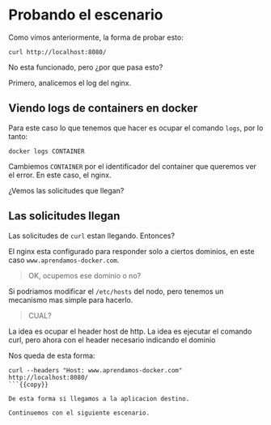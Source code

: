 # Probando el escenario

Como vimos anteriormente, la forma de probar esto:

```
curl http://localhost:8080/
```

No esta funcionado, pero ¿por que pasa esto?

Primero, analicemos el log del nginx.

## Viendo logs de containers en docker

Para este caso lo que tenemos que hacer es ocupar el comando `logs`, por lo tanto:

```
docker logs CONTAINER
```

Cambiemos `CONTAINER` por el identificador del container que queremos ver el error. En este caso, el nginx.

¿Vemos las solicitudes que llegan?


## Las solicitudes llegan

Las solicitudes de `curl` estan llegando. Entonces?

El nginx esta configurado para responder solo a ciertos dominios, en este caso `www.aprendamos-docker.com`.

> OK, ocupemos ese dominio o no?

Si podriamos modificar el `/etc/hosts` del nodo, pero tenemos un mecanismo mas simple para hacerlo.

> CUAL?

La idea es ocupar el header host de http. La idea es ejecutar el comando curl, pero ahora con el header necesario indicando el dominio

Nos queda de esta forma:

```
curl --headers "Host: www.aprendamos-docker.com" http://localhost:8080/
```{{copy}}

De esta forma si llegamos a la aplicacion destino.

Continuemos con el siguiente escenario.
